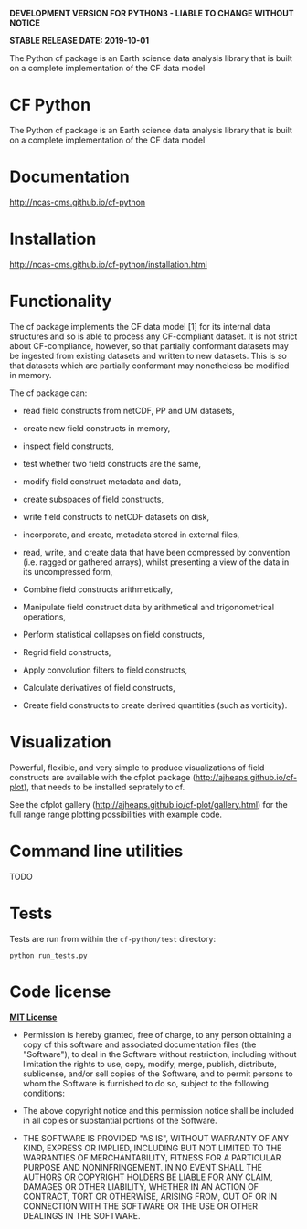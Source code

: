 **DEVELOPMENT VERSION FOR PYTHON3 - LIABLE TO CHANGE WITHOUT NOTICE**

**STABLE RELEASE DATE: 2019-10-01**


The Python cf package is an Earth science data analysis library that
is built on a complete implementation of the CF data model

# CF Python

The Python cf package is an Earth science data analysis library that
is built on a complete implementation of the CF data model

# Documentation

http://ncas-cms.github.io/cf-python

# Installation

http://ncas-cms.github.io/cf-python/installation.html

# Functionality

The cf package implements the CF data model [1] for its internal data
structures and so is able to process any CF-compliant dataset. It is
not strict about CF-compliance, however, so that partially conformant
datasets may be ingested from existing datasets and written to new
datasets. This is so that datasets which are partially conformant may
nonetheless be modified in memory.

The cf package can:

  * read field constructs from netCDF, PP and UM datasets,
  
  * create new field constructs in memory,
  
  * inspect field constructs,
  
  * test whether two field constructs are the same,
  
  * modify field construct metadata and data,
  
  * create subspaces of field constructs,
  
  * write field constructs to netCDF datasets on disk,
  
  * incorporate, and create, metadata stored in external files,
  
  * read, write, and create data that have been compressed by
    convention (i.e. ragged or gathered arrays), whilst presenting a
    view of the data in its uncompressed form,    
  
  * Combine field constructs arithmetically,
  
  * Manipulate field construct data by arithmetical and
    trigonometrical operations,
  
  * Perform statistical collapses on field constructs,
  
  * Regrid field constructs,
  
  * Apply convolution filters to field constructs,
  
  * Calculate derivatives of field constructs,
  
  * Create field constructs to create derived quantities (such as
    vorticity).

# Visualization

Powerful, flexible, and very simple to produce visualizations of field
constructs are available with the cfplot package
(http://ajheaps.github.io/cf-plot), that needs to be installed
seprately to cf.

See the cfplot gallery (http://ajheaps.github.io/cf-plot/gallery.html)
for the full range range plotting possibilities with example code.

# Command line utilities

TODO

# Tests

Tests are run from within the ``cf-python/test`` directory:

    python run_tests.py

# Code license

[**MIT License**](http://opensource.org/licenses/mit-license.php)

  * Permission is hereby granted, free of charge, to any person
    obtaining a copy of this software and associated documentation
    files (the "Software"), to deal in the Software without
    restriction, including without limitation the rights to use, copy,
    modify, merge, publish, distribute, sublicense, and/or sell copies
    of the Software, and to permit persons to whom the Software is
    furnished to do so, subject to the following conditions:

  * The above copyright notice and this permission notice shall be
    included in all copies or substantial portions of the Software.

  * THE SOFTWARE IS PROVIDED "AS IS", WITHOUT WARRANTY OF ANY KIND,
    EXPRESS OR IMPLIED, INCLUDING BUT NOT LIMITED TO THE WARRANTIES OF
    MERCHANTABILITY, FITNESS FOR A PARTICULAR PURPOSE AND
    NONINFRINGEMENT. IN NO EVENT SHALL THE AUTHORS OR COPYRIGHT
    HOLDERS BE LIABLE FOR ANY CLAIM, DAMAGES OR OTHER LIABILITY,
    WHETHER IN AN ACTION OF CONTRACT, TORT OR OTHERWISE, ARISING FROM,
    OUT OF OR IN CONNECTION WITH THE SOFTWARE OR THE USE OR OTHER
    DEALINGS IN THE SOFTWARE.
